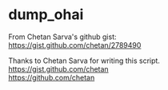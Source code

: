 # dump_ohai

From Chetan Sarva's github gist:<br>
https://gist.github.com/chetan/2789490

Thanks to Chetan Sarva for writing this script.<br>
https://gist.github.com/chetan <br>
https://github.com/chetan
